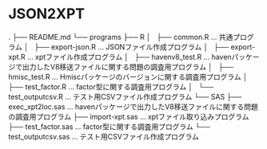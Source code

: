 # JSON2XPT
.
├── README.md
└── programs
    ├── R
    │   ├── common.R … 共通プログラム
    │   ├── export-json.R … JSONファイル作成プログラム
    │   ├── export-xpt.R … xptファイル作成プログラム
    │   ├── havenv8_test.R … havenパッケージで出力したV8移送ファイルに関する問題の調査用プログラム
    │   ├── hmisc_test.R … Hmiscパッケージのバージョンに関する調査用プログラム
    │   ├── test_factor.R … factor型に関する調査用プログラム
    │   └── test_outputcsv.R … テスト用CSVファイル作成プログラム
    └── SAS
        ├── exec_xpt2loc.sas … havenパッケージで出力したV8移送ファイルに関する問題の調査用プログラム
        ├── import-xpt.sas … xptファイル取り込みプログラム
        ├── test_factor.sas … factor型に関する調査用プログラム
        └── test_outputcsv.sas … テスト用CSVファイル作成プログラム
        
